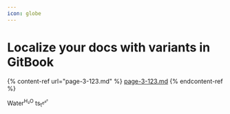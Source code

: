 ```yaml
---
icon: globe
---
```


# Localize your docs with variants in GitBook

{% content-ref url="page-3-123.md" %}
[page-3-123.md](page-3-123.md)
{% endcontent-ref %}

Water<sup>H₂O</sup> ts<sub>t<sup>e<sup>e<sup>e</sup></sup></sup></sub>&#x20;
